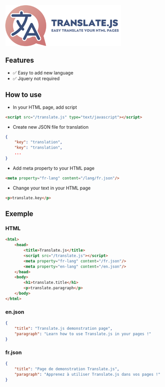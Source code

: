 <img height="128" src="img/logo_text.svg">

## Features
* ✅ Easy to add new language
* ✅ Jquery not required

## How to use
* In your HTML page, add script
```html
<script src="/translate.js" type="text/javascript"></script>
```
* Create new JSON file for translation
```json
{
	"key": "translation",
	"key": "translation",
	...
}
```
* Add meta property to your HTML page
```html
<meta property="fr-lang" content="/lang/fr.json"/>
```
* Change your text in your HTML page
```html
<p>translate.key</p>
```

## Exemple
### HTML
```html
<html>
	<head>
		<title>Translate.js</title>
		<script src="/translate.js"></script>
		<meta property="fr-lang" content="/fr.json"/>
		<meta property="en-lang" content="/en.json"/>
	</head>
	<body>
		<h1>translate.title</h1>
		<p>translate.paragraph</p>
	</body>
</html>
```
### en.json
```json
{
	"title": "Translate.js demonstration page",
	"paragraph": "Learn how to use Translate.js in your pages !"
}
```
### fr.json
```json
{
	"title": "Page de demonstration Translate.js",
	"paragraph": "Apprenez à utiliser Translate.js dans vos pages !"
}
```